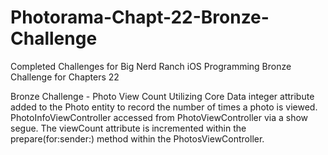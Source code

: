 # Photorama-Chapt-22-Bronze-Challenge

Completed Challenges for Big Nerd Ranch iOS Programming Bronze Challenge for Chapters 22

Bronze Challenge - Photo View Count
Utilizing Core Data integer attribute added to the Photo entity to record the number of times a photo is viewed. PhotoInfoViewController accessed from PhotoViewController via a show segue. The viewCount attribute is incremented within the prepare(for:sender:) method within the PhotosViewController.
